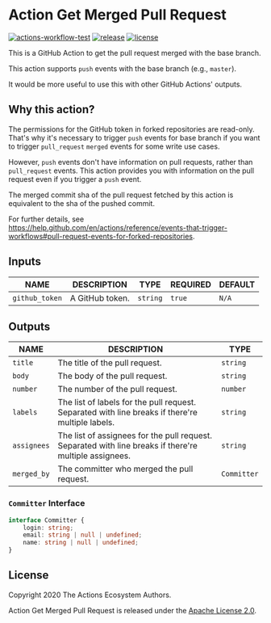 # Action Get Merged Pull Request

[![actions-workflow-test][actions-workflow-test-badge]][actions-workflow-test]
[![release][release-badge]][release]
[![license][license-badge]][license]

This is a GitHub Action to get the pull request merged with the base branch.

This action supports `push` events with the base branch (e.g., `master`).

It would be more useful to use this with other GitHub Actions' outputs.

## Why this action?

The permissions for the GitHub token in forked repositories are read-only.
That's why it's necessary to trigger `push` events for base branch if you want to trigger `pull_request` `merged` events for some write use cases.

However, `push` events don't have information on pull requests, rather than `pull_request` events.
This action provides you with information on the pull request even if you trigger a `push` event.

The merged commit sha of the pull request fetched by this action is equivalent to the sha of the pushed commit.

For further details, see https://help.github.com/en/actions/reference/events-that-trigger-workflows#pull-request-events-for-forked-repositories.

## Inputs

|      NAME      |   DESCRIPTION   |   TYPE   | REQUIRED | DEFAULT |
|----------------|-----------------|----------|----------|---------|
| `github_token` | A GitHub token. | `string` | `true`   | `N/A`   |

## Outputs

|    NAME     |                                              DESCRIPTION                                               |     TYPE    |
| ----------- | ------------------------------------------------------------------------------------------------------ | ----------- |
| `title`     | The title of the pull request.                                                                         | `string`    |
| `body`      | The body of the pull request.                                                                          | `string`    |
| `number`    | The number of the pull request.                                                                        | `number`    |
| `labels`    | The list of labels for the pull request. Separated with line breaks if there're multiple labels.       | `string`    |
| `assignees` | The list of assignees for the pull request. Separated with line breaks if there're multiple assignees. | `string`    |
| `merged_by` | The committer who merged the pull request.                                                             | `Committer` |

### `Committer` Interface

```typescript
interface Committer {
    login: string;
    email: string | null | undefined;
    name: string | null | undefined;
}
```

## License

Copyright 2020 The Actions Ecosystem Authors.

Action Get Merged Pull Request is released under the [Apache License 2.0](./LICENSE).

<!-- badge links -->

[actions-workflow-test]: https://github.com/actions-ecosystem/action-get-merged-pull-request/actions?query=workflow%3ATest
[actions-workflow-test-badge]: https://img.shields.io/github/workflow/status/actions-ecosystem/action-get-merged-pull-request/Test?label=Test&style=for-the-badge&logo=github

[release]: https://github.com/actions-ecosystem/action-get-merged-pull-request/releases
[release-badge]: https://img.shields.io/github/v/release/actions-ecosystem/action-get-merged-pull-request?style=for-the-badge&logo=github

[license]: LICENSE
[license-badge]: https://img.shields.io/github/license/actions-ecosystem/action-get-merged-pull-request?style=for-the-badge
